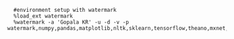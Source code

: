 
      #environment setup with watermark
      %load_ext watermark
      %watermark -a 'Gopala KR' -u -d -v -p watermark,numpy,pandas,matplotlib,nltk,sklearn,tensorflow,theano,mxnet,chainer
